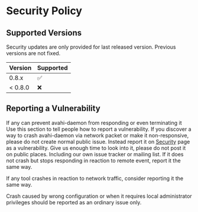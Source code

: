# Security Policy

## Supported Versions

Security updates are only provided for last released version.
Previous versions are not fixed.

| Version | Supported          |
| ------- | ------------------ |
| 0.8.x   | :white_check_mark: |
| < 0.8.0 | :x:                |

## Reporting a Vulnerability

If any can prevent avahi-daemon from responding or even terminating it
Use this section to tell people how to report a vulnerability.
If you discover a way to crash avahi-daemon via network packet or make it non-responsive,
please do not create normal public issue. Instead report it on
[Security](https://github.com/avahi/avahi/security) page as a vulnerability.
Give us enough time to look into it, please do not post it on public places.
Including our own issue tracker or mailing list.
If it does not crash but stops responding in reaction to remote event, report it the same way.

If any tool crashes in reaction to network traffic, consider reporting it the same way.

Crash caused by wrong configuration or when it requires local administrator privileges should be reported as
an ordinary issue only.
